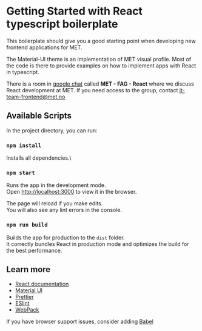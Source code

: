 # Getting Started with React typescript boilerplate

This boilerplate should give you a good starting point when developing new frontend applications for MET.

The Material-UI theme is an implementation of MET visual profile. Most of the code is there to provide examples on
how to implement apps with React in typescript.

There is a room in [google chat](https://chat.google.com) called **MET - FAG - React** where we discuss React development at MET.
If you need access to the group, contact it-team-frontend@met.no

## Available Scripts

In the project directory, you can run:

### `npm install`

Installs all dependencies.\

### `npm start`

Runs the app in the development mode.\
Open [http://localhost:3000](http://localhost:3000) to view it in the browser.

The page will reload if you make edits.\
You will also see any lint errors in the console.

### `npm run build`

Builds the app for production to the `dist` folder.\
It correctly bundles React in production mode and optimizes the build for the best performance.

## Learn more

- [React documentation](https://reactjs.org/)
- [Material UI](https://mui.com/core/)
- [Prettier](https://prettier.io/docs/en/index.html)
- [ESlint](https://eslint.org/)
- [WebPack](https://webpack.js.org/)

If you have browser support issues, consider adding [Babel](https://babeljs.io/)
